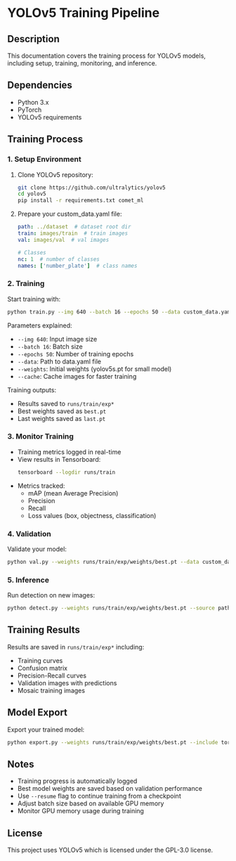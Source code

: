 # YOLOv5 Training Pipeline

## Description
This documentation covers the training process for YOLOv5 models, including setup, training, monitoring, and inference.

## Dependencies
- Python 3.x
- PyTorch
- YOLOv5 requirements

## Training Process

### 1. Setup Environment
1. Clone YOLOv5 repository:
   ```bash
   git clone https://github.com/ultralytics/yolov5
   cd yolov5
   pip install -r requirements.txt comet_ml
   ```

2. Prepare your custom_data.yaml file:
   ```yaml
   path: ../dataset  # dataset root dir
   train: images/train  # train images
   val: images/val  # val images
   
   # Classes
   nc: 1  # number of classes
   names: ['number_plate']  # class names
   ```

### 2. Training
Start training with:
```bash
python train.py --img 640 --batch 16 --epochs 50 --data custom_data.yaml --weights yolov5s.pt --cache
```

Parameters explained:
- `--img 640`: Input image size
- `--batch 16`: Batch size
- `--epochs 50`: Number of training epochs
- `--data`: Path to data.yaml file
- `--weights`: Initial weights (yolov5s.pt for small model)
- `--cache`: Cache images for faster training

Training outputs:
- Results saved to `runs/train/exp*`
- Best weights saved as `best.pt`
- Last weights saved as `last.pt`

### 3. Monitor Training
- Training metrics logged in real-time
- View results in Tensorboard:
  ```bash
  tensorboard --logdir runs/train
  ```
- Metrics tracked:
  - mAP (mean Average Precision)
  - Precision
  - Recall
  - Loss values (box, objectness, classification)

### 4. Validation
Validate your model:
```bash
python val.py --weights runs/train/exp/weights/best.pt --data custom_data.yaml --img 640
```

### 5. Inference
Run detection on new images:
```bash
python detect.py --weights runs/train/exp/weights/best.pt --source path/to/images --img 640 --conf 0.25
```

## Training Results
Results are saved in `runs/train/exp*` including:
- Training curves
- Confusion matrix
- Precision-Recall curves
- Validation images with predictions
- Mosaic training images

## Model Export
Export your trained model:
```bash
python export.py --weights runs/train/exp/weights/best.pt --include torchscript onnx
```

## Notes
- Training progress is automatically logged
- Best model weights are saved based on validation performance
- Use `--resume` flag to continue training from a checkpoint
- Adjust batch size based on available GPU memory
- Monitor GPU memory usage during training

## License
This project uses YOLOv5 which is licensed under the GPL-3.0 license.